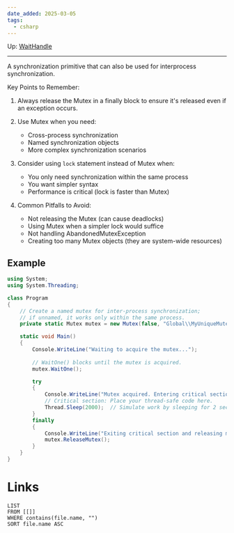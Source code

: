 ```yaml
---
date_added: 2025-03-05
tags:
  - csharp
---
```

Up: [WaitHandle](WaitHandle.md)
___
A synchronization primitive that can also be used for interprocess synchronization.

Key Points to Remember:

1. Always release the Mutex in a finally block to ensure it's released even if an exception occurs.
    
2. Use Mutex when you need:
    - Cross-process synchronization
    - Named synchronization objects
    - More complex synchronization scenarios
3. Consider using `lock` statement instead of Mutex when:
    
    - You only need synchronization within the same process
    - You want simpler syntax
    - Performance is critical (lock is faster than Mutex)
4. Common Pitfalls to Avoid:
    
    - Not releasing the Mutex (can cause deadlocks)
    - Using Mutex when a simpler lock would suffice
    - Not handling AbandonedMutexException
    - Creating too many Mutex objects (they are system-wide resources)
## Example
```cs
using System;
using System.Threading;

class Program
{
    // Create a named mutex for inter-process synchronization; 
    // if unnamed, it works only within the same process.
    private static Mutex mutex = new Mutex(false, "Global\\MyUniqueMutexName");

    static void Main()
    {
        Console.WriteLine("Waiting to acquire the mutex...");
        
        // WaitOne() blocks until the mutex is acquired.
        mutex.WaitOne();

        try
        {
            Console.WriteLine("Mutex acquired. Entering critical section.");
            // Critical section: Place your thread-safe code here.
            Thread.Sleep(2000);  // Simulate work by sleeping for 2 seconds.
        }
        finally
        {
            Console.WriteLine("Exiting critical section and releasing mutex.");
            mutex.ReleaseMutex();
        }
    }
}
```
# Links
```dataview
LIST
FROM [[]]
WHERE contains(file.name, "")
SORT file.name ASC
```
